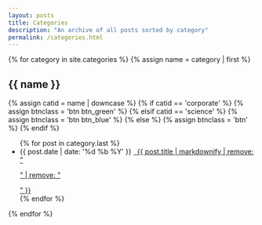 ```yaml
---
layout: posts
title: Categories
description: "An archive of all posts sorted by category"
permalink: /categories.html
---
```


{% for category in site.categories %}
{% assign name = category | first %}
<h2 id="{{ name }}" class="tag-heading">{{ name }}</h2>
{% assign catid = name | downcase %}
{% if catid == 'corporate' %}
  {% assign btnclass = 'btn btn_green' %}
{% elsif catid == 'science' %}
  {% assign btnclass = 'btn btn_blue' %}
{% else %}
  {% assign btnclass = 'btn' %}
{% endif %}
<ul class="posts-list-tight">
  {% for post in category.last %}
  <li>
    <span class="date">{{ post.date | date: '%d %b %Y' }}</span>
    <a href="{{ site.url }}{{ post.url }}" class="{{ btnclass }}" title="{{ post.title }}">
      <i class="fa fa-envelope" aria-hidden="true"></i>&nbsp;
      {{ post.title | markdownify | remove: "<p>" | remove: "</p>" }}
    </a>
  </li>
  {% endfor %}
</ul>
{% endfor %}
